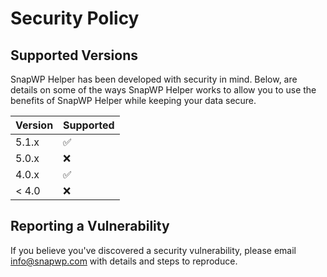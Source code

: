 # Security Policy

## Supported Versions

SnapWP Helper has been developed with security in mind. Below, are details on some of the ways SnapWP Helper works to allow you to use the benefits of SnapWP Helper while keeping your data secure.

| Version | Supported          |
| ------- | ------------------ |
| 5.1.x   | :white_check_mark: |
| 5.0.x   | :x:                |
| 4.0.x   | :white_check_mark: |
| < 4.0   | :x:                |


## Reporting a Vulnerability

If you believe you've discovered a security vulnerability, please email info@snapwp.com with details and steps to reproduce.